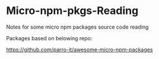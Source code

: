 # Micro-npm-pkgs-Reading

Notes for some micro npm packages source code reading

Packages based on belowing repo:

https://github.com/parro-it/awesome-micro-npm-packages
